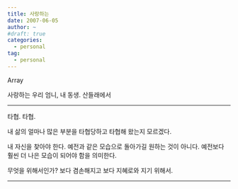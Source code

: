 ```yaml
---
title: 사랑하는
date: 2007-06-05
author: ~
#draft: true
categories:
  - personal
tag:
  - personal
---
```




Array

사랑하는 우리 엄니, 내 동생. 산들래에서

---------------

타협. 타협.

내 삶의 얼마나 많은 부분을 타협당하고 타협해 왔는지 모르겠다.

내 자신을 찾아야 한다. 예전과 같은 모습으로 돌아가길 원하는 것이 아니다. 예전보다 훨씬 더 나은 모습이 되어야 함을 의미한다.

무엇을 위해서인가? 보다 겸손해지고 보다 지혜로와 지기 위해서.

---------------



 






